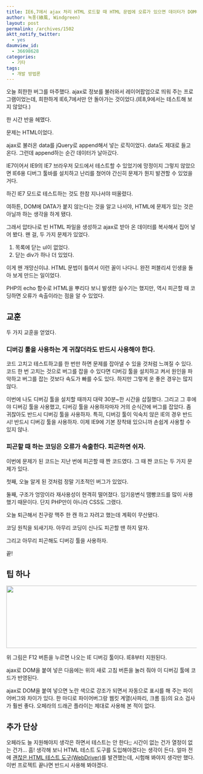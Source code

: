 ```yaml
---
title: IE6,7에서 ajax 처리 HTML 로드할 때 HTML 문법에 오류가 있으면 데이터가 DOM에 들어가지 않는다
author: 녹풍(綠風, Windgreen)
layout: post
permalink: /archives/1502
aktt_notify_twitter:
  - yes
daumview_id:
  - 36698628
categories:
  - 기타
tags:
  - 개발 방법론
---
```

오늘 희한한 버그를 마주했다. ajax로 정보를 불러와서 레이어팝업으로 띄워 주는 프로그램이었는데, 희한하게 IE6,7에서만 안 돌아가는 것이었다.(IE8,9에서는 테스트해 보지 않았다.)

한 시간 반을 헤맸다.

문제는 HTML이었다.

ajax로 불러온 data를 jQuery로 append해서 넣는 로직이었다. data도 제대로 들고 온다. 그런데 append하는 순간 데이터가 날아갔다.

IE7이어서 IE9의 IE7 브라우저 모드에서 테스트할 수 있었기에 망정이지 그렇지 않았으면 IE6용 디버그 툴바를 설치하고 난리를 쳤어야 간신히 문제가 뭔지 발견할 수 있었을 거다.

하긴 IE7 모드로 테스트하는 것도 한참 지나서야 떠올렸다.

여하튼, DOM에 DATA가 붙지 않는다는 것을 알고 나서야, HTML에 문제가 있는 것은 아닐까 하는 생각을 하게 됐다.

그래서 압타나로 빈 HTML 파일을 생성하고 ajax로 받아 온 데이터를 복사해서 집어 넣어 봤다. 왠 걸, 두 가지 문제가 있었다.

1.  목록에 닫는 ul이 없었다.
2.  닫는 div가 하나 더 있었다.

이게 왠 개망신이냐. HTML 문법이 틀여서 이런 꼴이 나다니. 완전 퍼블리셔 인생을 돌아 보게 만드는 일이었다.

PHP의 echo 함수로 HTML을 뿌리다 보니 발생한 실수기는 했지만, 역시 피곤할 때 코딩하면 오류가 속출이라는 점을 알 수 있었다.

## 교훈

두 가지 교훈을 얻었다.

### 디버깅 툴을 사용하는 게 귀찮더라도 반드시 사용해야 한다.

코드 고치고 테스트하고를 한 번만 하면 문제를 잡아낼 수 있을 것처럼 느껴질 수 있다. 코드 한 번 고치는 것으로 버그를 잡을 수 있다면 디버깅 툴을 설치하고 켜서 원인을 파악하고 버그를 잡는 것보다 속도가 빠를 수도 있다. 하지만 그렇게 운 좋은 경우는 많지 않다.

이번에 나도 디버깅 툴을 설치할 때까지 대략 30분~한 시간을 삽질했다. 그리고 그 후에야 디버깅 툴을 사용했고, 디버깅 툴을 사용하자마자 거의 순식간에 버그를 잡았다. 좀 귀찮아도 반드시 디버깅 툴을 사용하자. 특히, 디버깅 툴이 익숙치 않은 IE의 경우 반드시! 반드시 디버깅 툴을 사용하자. 이제 IE9에 기본 장착돼 있으니까 손쉽게 사용할 수 있지 않나.

### 피곤할 때 하는 코딩은 오류가 속출한다. 피곤하면 쉬자.

이번에 문제가 된 코드는 지난 번에 피곤할 때 짠 코드였다. 그 때 짠 코드는 두 가지 문제가 있다.

첫째, 오늘 알게 된 것처럼 정말 기초적인 버그가 있었다.

둘째, 구조가 엉망이라 재사용성이 현격히 떨어졌다. 임기응변식 땜빵코드를 많이 사용했기 때문이다. 단지 PHP만이 아니라 CSS도 그랬다.

오늘 퇴근해서 친구랑 맥주 한 캔 하고 자려고 했는데 계획이 무산됐다.

코딩 원칙을 되새기자. 아무리 코딩이 신나도 피곤할 땐 하지 말자.

그리고 아무리 피곤해도 디버깅 툴을 사용하자.

끝!

## 팁 하나

<img class="aligncenter" src="https://dl.dropbox.com/u/15546257/blog/mytory/IE-debugging-tool.png" alt="" width="600" height="165" />

위 그림은 F12 버튼을 누르면 나오는 IE 디버깅 툴이다. IE8부터 지원된다.

ajax로 DOM을 붙여 넣은 다음에는 위의 새로 고침 버튼을 눌러 줘야 이 디버깅 툴에 코드가 반영된다.

ajax로 DOM을 붙여 넣으면 노란 색으로 강조가 되면서 자동으로 표시를 해 주는 파이어버그와 차이가 있다. 한 마디로 파이어버그랑 웹킷 계열(사파리, 크롬 등)의 요소 검사가 훨씬 좋다. 오페라의 드래곤 플라이는 제대로 사용해 본 적이 없다.

## 추가 단상

오페라도 늘 지원해야지 생각은 하면서 테스트는 안 한다;; 시간이 없는 건가 열정이 없는 건가… 흠! 생각해 보니 HTML 테스트 도구를 도입해야겠다는 생각이 든다. 얼마 전에 [괜찮은 HTML 테스트 도구(WebDriver)][1]를 발견했는데, 시험해 봐야지 생각만 했다. 이번 프로젝트 끝나면 반드시 사용해 봐야겠다.

 [1]: http://blog.outsider.ne.kr/479
